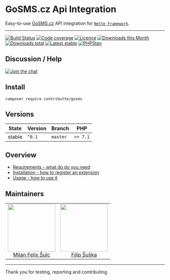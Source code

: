 # GoSMS.cz Api Integration

Easy-to-use [GoSMS.cz](https://gosms.cz) API integration for [`Nette Framework`](https://github.com/nette/).

-----

[![Build Status](https://img.shields.io/travis/contributte/gosms.svg?style=flat-square)](https://travis-ci.org/contributte/gosms)
[![Code coverage](https://img.shields.io/coveralls/contributte/gosms.svg?style=flat-square)](https://coveralls.io/r/contributte/gosms)
[![Licence](https://img.shields.io/packagist/l/contributte/gosms.svg?style=flat-square)](https://packagist.org/packages/contributte/gosms)
[![Downloads this Month](https://img.shields.io/packagist/dm/contributte/gosms.svg?style=flat-square)](https://packagist.org/packages/contributte/gosms)
[![Downloads total](https://img.shields.io/packagist/dt/contributte/gosms.svg?style=flat-square)](https://packagist.org/packages/contributte/gosms)
[![Latest stable](https://img.shields.io/packagist/v/contributte/gosms.svg?style=flat-square)](https://packagist.org/packages/contributte/gosms)
[![PHPStan](https://img.shields.io/badge/PHPStan-enabled-brightgreen.svg?style=flat)](https://github.com/phpstan/phpstan)

## Discussion / Help

[![Join the chat](https://img.shields.io/gitter/room/contributte/contributte.svg?style=flat-square)](http://bit.ly/ctteg)

## Install

```
composer require contributte/gosms
```

## Versions

| State       | Version | Branch   | PHP      |
|-------------|---------|----------|----------|
| stable      | `^0.1`  | `master` | `>= 7.1` |

## Overview

- [Requirements - what do do you need](https://github.com/contributte/gosms/blob/master/.docs/README.md#requirements)
- [Installation - how to register an extension](https://github.com/contributte/gosms/blob/master/.docs/README.md#Installation)
- [Usage - how to use it](https://github.com/contributte/gosms/blob/master/.docs/README.md#usage)

## Maintainers

<table>
  <tbody>
    <tr>
      <td align="center">
        <a href="https://github.com/f3l1x">
            <img width="150" height="150" src="https://avatars2.githubusercontent.com/u/538058?v=3&s=150">
        </a>
        </br>
        <a href="https://github.com/f3l1x">Milan Felix Šulc</a>
      </td>
      <td align="center">
        <a href="https://github.com/Vody105">
            <img width="150" height="150" src="https://avatars2.githubusercontent.com/u/22433893?v=3&s=150">
        </a>
        </br>
        <a href="https://github.com/Vody105">Filip Šuška</a>
      </td>
    </tr>
  </tbody>
</table>

-----

Thank you for testing, reporting and contributing.
